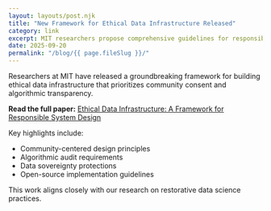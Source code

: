 ```yaml
---
layout: layouts/post.njk
title: "New Framework for Ethical Data Infrastructure Released"
category: link
excerpt: MIT researchers propose comprehensive guidelines for responsible data system design.
date: 2025-09-20
permalink: "/blog/{{ page.fileSlug }}/"
---
```


Researchers at MIT have released a groundbreaking framework for building ethical data infrastructure that prioritizes community consent and algorithmic transparency.

**Read the full paper:** [Ethical Data Infrastructure: A Framework for Responsible System Design](https://example.com/ethical-data-framework)

Key highlights include:
- Community-centered design principles
- Algorithmic audit requirements  
- Data sovereignty protections
- Open-source implementation guidelines

This work aligns closely with our research on restorative data science practices.
